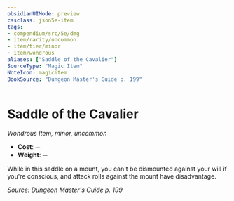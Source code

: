 ```yaml
---
obsidianUIMode: preview
cssclass: json5e-item
tags:
- compendium/src/5e/dmg
- item/rarity/uncommon
- item/tier/minor
- item/wondrous
aliases: ["Saddle of the Cavalier"]
SourceType: "Magic Item"
NoteIcon: magicitem
BookSource: "Dungeon Master's Guide p. 199"
---
```

# Saddle of the Cavalier
*Wondrous Item, minor, uncommon*  

- **Cost**: ⏤
- **Weight**: ⏤

While in this saddle on a mount, you can't be dismounted against your will if you're conscious, and attack rolls against the mount have disadvantage.

*Source: Dungeon Master's Guide p. 199*